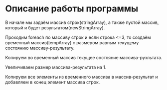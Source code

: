 # Описание работы программы

В начале мы задаём массив строк(stringArray), а также пустой массив, который и будет результатом(newStringArray).

Проходим foreach по массиву строк и если строка <=3, то создаём временный массив(tempArray) с размером равным текущему состоянию массиву-результату.

Копируем во временный массив текущее состояние массива-рузльтата. 

Увеличиваем размер массива-результата на 1.

Копируем все элементы из временного массива в массив-результат и добавляем в конец элемент массива строк.